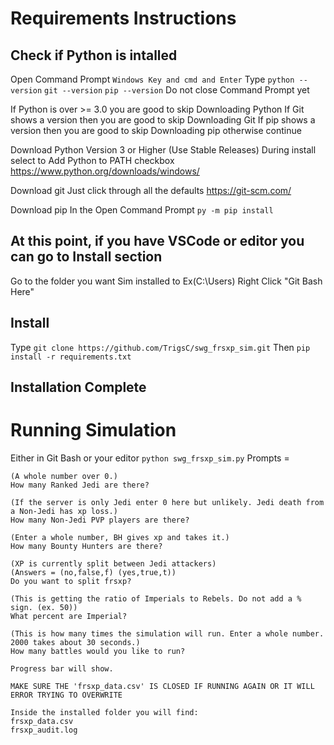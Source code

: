 # Requirements Instructions
## Check if Python is intalled
Open Command Prompt
```Windows Key and cmd and Enter```
Type
```python --version```
```git --version```
```pip --version```
Do not close Command Prompt yet

If Python is over >= 3.0 you are good to skip Downloading Python 
If Git shows a version then you are good to skip Downloading Git
If pip shows a version then you are good to skip Downloading pip
otherwise continue

Download Python Version 3 or Higher (Use Stable Releases)
During install select to Add Python to PATH checkbox
https://www.python.org/downloads/windows/

Download git
Just click through all the defaults
https://git-scm.com/

Download pip
In the Open Command Prompt 
```py -m pip install```

## At this point, if you have VSCode or editor you can go to Install section

Go to the folder you want Sim installed to
Ex(C:\Users\)
Right Click "Git Bash Here"

## Install
Type
```git clone https://github.com/TrigsC/swg_frsxp_sim.git```
Then
```pip install -r requirements.txt```

## Installation Complete

# Running Simulation
Either in Git Bash or your editor
```python swg_frsxp_sim.py```
Prompts = 
```
(A whole number over 0.)
How many Ranked Jedi are there?

(If the server is only Jedi enter 0 here but unlikely. Jedi death from a Non-Jedi has xp loss.)
How many Non-Jedi PVP players are there?

(Enter a whole number, BH gives xp and takes it.)
How many Bounty Hunters are there?

(XP is currently split between Jedi attackers)
(Answers = (no,false,f) (yes,true,t))
Do you want to split frsxp?

(This is getting the ratio of Imperials to Rebels. Do not add a % sign. (ex. 50))
What percent are Imperial?

(This is how many times the simulation will run. Enter a whole number. 2000 takes about 30 seconds.)
How many battles would you like to run?

Progress bar will show.

MAKE SURE THE 'frsxp_data.csv' IS CLOSED IF RUNNING AGAIN OR IT WILL ERROR TRYING TO OVERWRITE

Inside the installed folder you will find:
frsxp_data.csv
frsxp_audit.log
```
